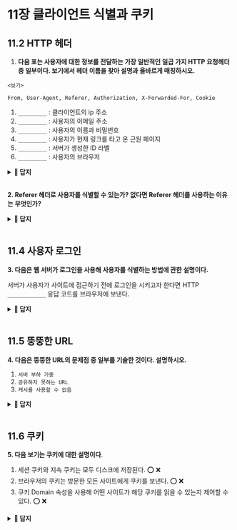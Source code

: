 # 11장 클라이언트 식별과 쿠키


## 11.2 HTTP 헤더

1. **다음 표는 사용자에 대한 정보를 전달하는 가장 일반적인 일곱 가지 HTTP 요청헤더 중 일부이다. 보기에서 헤더 이름을 찾아 설명과 올바르게 매칭하시오.**

```
<보기>

From, User-Agent, Referer, Authorization, X-Forwarded-For, Cookie
```

1. `_________` : 클라이언트의 ip 주소
2. `_________` : 사용자의 이메일 주소
3. `_________` : 사용자의 이름과 비밀번호
4. `_________` : 사용자가 현재 링크를 타고 온 근원 페이지
5. `_________` : 서버가 생성한 ID 라벨
6. `_________` : 사용자의 브라우저


<details>
<summary> <b> 📄 답지 </b>  </summary>
<div markdown="1">

1.  `X-Forwarded-For`
2. `From`
3. `Authorization`
4. `Referer`
5. `Cookie`
6. `User-Agent`
   
</div>
</details>
<br>



**2.  Referer 헤더로 사용자를 식별할 수 있는가? 없다면 Referer 헤더를 사용하는 이유는 무엇인가?**

<details>
<summary> <b> 📄 답지 </b>  </summary>
<div markdown="1">


    Referer 헤더 자체만으로는 사용자를 식별할 수 없다. 하지만 사용자가 이전에 어떤 페이지를 방문했었는지는 알려준다. 따라서 이를 통해 사용자의 웹 사용 행태나 사용자의 취향을 더 잘 파악할 수 있다.

   
</div>
</details>
<br>




## 11.4 사용자 로그인

**3.  다음은 웹 서버가 로그인을 사용해 사용자를 식별하는 방법에 관한 설명이다.**

서버가 사용자가 사이트에 접근하기 전에 로그인을 시키고자 한다면 HTTP `____________` 응답 코드를 브라우저에 보낸다.

<details>
<summary> <b> 📄 답지 </b>  </summary>
<div markdown="1">


    401 Login Required

   
</div>
</details>
<br>




## 11.5 뚱뚱한 URL

**4.  다음은 뚱뚱한 URL의 문제점 중 일부를 기술한 것이다. 설명하시오.**

1. `서버 부하 가중`
2. `공유하지 못하는 URL`
3. `캐시를 사용할 수 없음`

<details>
<summary> <b> 📄 답지 </b>  </summary>
<div markdown="1">

1. 서버는 뚱뚱한 URL에 해당하는 HTML 페이지를 다시 그려야 한다.
2. 특정 사용자와 세션에 대한 상태 정보를 포함해 공유한다면 누적된 개인정보가 공개된다.
3. URL이 달라지기 때문에 기존 캐시에 접근할 수 없다.
   
</div>
</details>
<br>



## 11.6 쿠키

**5.  다음 보기는 쿠키에 대한 설명이다**.

1. 세션 쿠키와 지속 쿠키는 모두 디스크에 저장된다. ⭕ ❌
2. 브라우저의 쿠키는 방문한 모든 사이트에게 쿠키를 보낸다. ⭕ ❌
3. 쿠키 Domain 속성을 사용해 어떤 사이트가 해당 쿠키를 읽을 수 있는지 제어할 수 있다. ⭕ ❌


<details>
<summary> <b> 📄 답지 </b>  </summary>
<div markdown="1">

1.  ❌

    세션 쿠키는 브라우저 메모리에 저장되므로 브라우저가 종료되면 쿠키는 사라지게 된다.

    지속 쿠키는 파일로 저장되므로 브라우저가 종료되어도 쿠키는 남아있게 된다.

2. ❌

    쿠키를 생성한 서버에게만 쿠키에 담긴 정보를 전달한다.

3. ⭕
   
</div>
</details>
<br>
